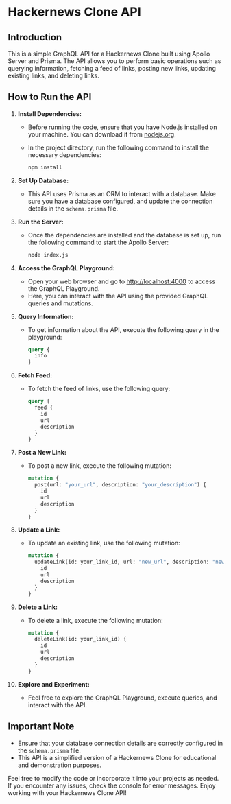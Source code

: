 # Hackernews Clone API

## Introduction
This is a simple GraphQL API for a Hackernews Clone built using Apollo Server and Prisma. The API allows you to perform basic operations such as querying information, fetching a feed of links, posting new links, updating existing links, and deleting links.

## How to Run the API

1. **Install Dependencies:**
   - Before running the code, ensure that you have Node.js installed on your machine. You can download it from [nodejs.org](https://nodejs.org/).
   - In the project directory, run the following command to install the necessary dependencies:

     ```bash
     npm install
     ```

2. **Set Up Database:**
   - This API uses Prisma as an ORM to interact with a database. Make sure you have a database configured, and update the connection details in the `schema.prisma` file.

3. **Run the Server:**
   - Once the dependencies are installed and the database is set up, run the following command to start the Apollo Server:

     ```bash
     node index.js
     ```

4. **Access the GraphQL Playground:**
   - Open your web browser and go to [http://localhost:4000](http://localhost:4000) to access the GraphQL Playground.
   - Here, you can interact with the API using the provided GraphQL queries and mutations.

5. **Query Information:**
   - To get information about the API, execute the following query in the playground:

     ```graphql
     query {
       info
     }
     ```

6. **Fetch Feed:**
   - To fetch the feed of links, use the following query:

     ```graphql
     query {
       feed {
         id
         url
         description
       }
     }
     ```

7. **Post a New Link:**
   - To post a new link, execute the following mutation:

     ```graphql
     mutation {
       post(url: "your_url", description: "your_description") {
         id
         url
         description
       }
     }
     ```

8. **Update a Link:**
   - To update an existing link, use the following mutation:

     ```graphql
     mutation {
       updateLink(id: your_link_id, url: "new_url", description: "new_description") {
         id
         url
         description
       }
     }
     ```

9. **Delete a Link:**
   - To delete a link, execute the following mutation:

     ```graphql
     mutation {
       deleteLink(id: your_link_id) {
         id
         url
         description
       }
     }
     ```

10. **Explore and Experiment:**
    - Feel free to explore the GraphQL Playground, execute queries, and interact with the API.

## Important Note
- Ensure that your database connection details are correctly configured in the `schema.prisma` file.
- This API is a simplified version of a Hackernews Clone for educational and demonstration purposes.

Feel free to modify the code or incorporate it into your projects as needed. If you encounter any issues, check the console for error messages. Enjoy working with your Hackernews Clone API!
